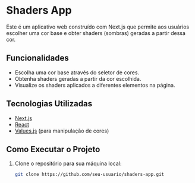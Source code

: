 # Shaders App

Este é um aplicativo web construído com Next.js que permite aos usuários escolher uma cor base e obter shaders (sombras) geradas a partir dessa cor.

## Funcionalidades

- Escolha uma cor base através do seletor de cores.
- Obtenha shaders geradas a partir da cor escolhida.
- Visualize os shaders aplicados a diferentes elementos na página.

## Tecnologias Utilizadas

- [Next.js](https://nextjs.org/)
- [React](https://reactjs.org/)
- [Values.js](https://github.com/noeldelgado/values.js) (para manipulação de cores)

## Como Executar o Projeto

1. Clone o repositório para sua máquina local:

   ```bash
   git clone https://github.com/seu-usuario/shaders-app.git
